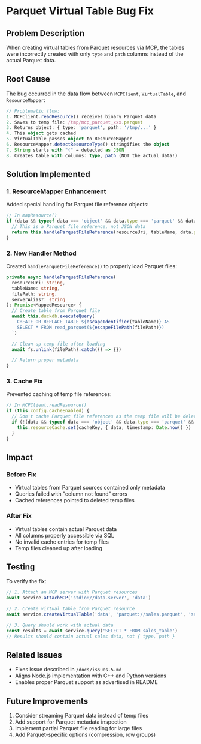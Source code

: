 # Parquet Virtual Table Bug Fix

## Problem Description

When creating virtual tables from Parquet resources via MCP, the tables were incorrectly created with only `type` and `path` columns instead of the actual Parquet data.

## Root Cause

The bug occurred in the data flow between `MCPClient`, `VirtualTable`, and `ResourceMapper`:

```typescript
// Problematic flow:
1. MCPClient.readResource() receives binary Parquet data
2. Saves to temp file: /tmp/mcp_parquet_xxx.parquet
3. Returns object: { type: 'parquet', path: '/tmp/...' }
4. This object gets cached
5. VirtualTable passes object to ResourceMapper
6. ResourceMapper.detectResourceType() stringifies the object
7. String starts with "{" → detected as JSON
8. Creates table with columns: type, path (NOT the actual data!)
```

## Solution Implemented

### 1. ResourceMapper Enhancement

Added special handling for Parquet file reference objects:

```typescript
// In mapResource()
if (data && typeof data === 'object' && data.type === 'parquet' && data.path) {
  // This is a Parquet file reference, not JSON data
  return this.handleParquetFileReference(resourceUri, tableName, data.path, serverAlias)
}
```

### 2. New Handler Method

Created `handleParquetFileReference()` to properly load Parquet files:

```typescript
private async handleParquetFileReference(
  resourceUri: string,
  tableName: string,
  filePath: string,
  serverAlias?: string
): Promise<MappedResource> {
  // Create table from Parquet file
  await this.duckdb.executeQuery(`
    CREATE OR REPLACE TABLE ${escapeIdentifier(tableName)} AS
    SELECT * FROM read_parquet(${escapeFilePath(filePath)})
  `)

  // Clean up temp file after loading
  await fs.unlink(filePath).catch(() => {})

  // Return proper metadata
}
```

### 3. Cache Fix

Prevented caching of temp file references:

```typescript
// In MCPClient.readResource()
if (this.config.cacheEnabled) {
  // Don't cache Parquet file references as the temp file will be deleted
  if (!(data && typeof data === 'object' && data.type === 'parquet' && data.path)) {
    this.resourceCache.set(cacheKey, { data, timestamp: Date.now() })
  }
}
```

## Impact

### Before Fix

- Virtual tables from Parquet sources contained only metadata
- Queries failed with "column not found" errors
- Cached references pointed to deleted temp files

### After Fix

- Virtual tables contain actual Parquet data
- All columns properly accessible via SQL
- No invalid cache entries for temp files
- Temp files cleaned up after loading

## Testing

To verify the fix:

```typescript
// 1. Attach an MCP server with Parquet resources
await service.attachMCP('stdio://data-server', 'data')

// 2. Create virtual table from Parquet resource
await service.createVirtualTable('data', 'parquet://sales.parquet', 'sales_table')

// 3. Query should work with actual data
const results = await service.query('SELECT * FROM sales_table')
// Results should contain actual sales data, not { type, path }
```

## Related Issues

- Fixes issue described in `/docs/issues-5.md`
- Aligns Node.js implementation with C++ and Python versions
- Enables proper Parquet support as advertised in README

## Future Improvements

1. Consider streaming Parquet data instead of temp files
2. Add support for Parquet metadata inspection
3. Implement partial Parquet file reading for large files
4. Add Parquet-specific options (compression, row groups)
